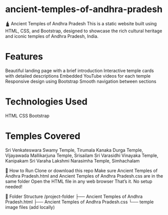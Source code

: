 # ancient-temples-of-andhra-pradesh
🛕 Ancient Temples of Andhra Pradesh
This is a static website built using HTML, CSS, and Bootstrap, designed to showcase the rich cultural heritage and iconic temples of Andhra Pradesh, India.

# Features
Beautiful landing page with a brief introduction
Interactive temple cards with detailed descriptions
Embedded YouTube videos for each temple
Responsive design using Bootstrap
Smooth navigation between sections

# Technologies Used
HTML
CSS
Bootstrap 

# Temples Covered
Sri Venkateswara Swamy Temple, Tirumala
Kanaka Durga Temple, Vijayawada
Mallikarjuna Temple, Srisailam
Sri Varasidhi Vinayaka Temple, Kanipakam
Sri Varaha Lakshmi Narasimha Temple, Simhachalam

🎯 How to Run
Clone or download this repo
Make sure Ancient Temples of Andhra Pradesh.html and Ancient Temples of Andhra Pradesh.css are in the same folder
Open the HTML file in any web browser
That’s it. No setup needed!

📁 Folder Structure
/project-folder
├── Ancient Temples of Andhra Pradesh.html
├── Ancient Temples of Andhra Pradesh.css
└── temple image files (add locally)
